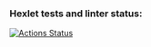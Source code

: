 ### Hexlet tests and linter status:
[![Actions Status](https://github.com/Alex-korr/backend-project-44/actions/workflows/hexlet-check.yml/badge.svg)](https://github.com/Alex-korr/backend-project-44/actions)